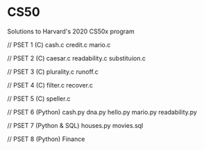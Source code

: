 # CS50
Solutions to Harvard's 2020 CS50x program

// PSET 1 (C) cash.c credit.c mario.c

// PSET 2 (C) caesar.c readability.c substituion.c

// PSET 3 (C) plurality.c runoff.c

// PSET 4 (C) filter.c recover.c

// PSET 5 (C) speller.c

// PSET 6 (Python) cash.py dna.py hello.py mario.py readability.py

// PSET 7 (Python & SQL) houses.py movies.sql

// PSET 8 (Python) Finance
